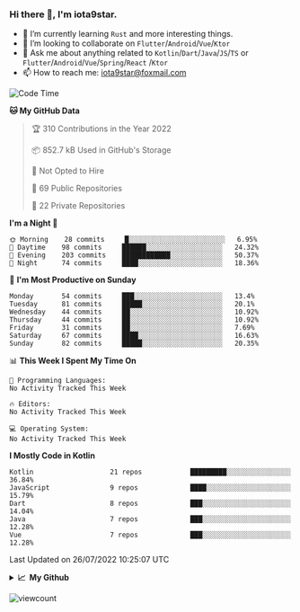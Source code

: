 ### Hi there 👋, I'm iota9star.

- 🌱 I’m currently learning `Rust` and more interesting things.
- 👯 I’m looking to collaborate on `Flutter`/`Android`/`Vue`/`Ktor`
- 💬 Ask me about anything related to `Kotlin`/`Dart`/`Java`/`JS`/`TS` or `Flutter`/`Android`/`Vue`/`Spring`/`React`
  /`Ktor`
- 📫 How to reach me: [iota9star@foxmail.com](iota9star@foxmail.com)



<!--START_SECTION:waka-->
![Code Time](http://img.shields.io/badge/Code%20Time-3%2C090%20hrs%2054%20mins-blue)

**🐱 My GitHub Data** 

> 🏆 310 Contributions in the Year 2022
 > 
> 📦 852.7 kB Used in GitHub's Storage 
 > 
> 🚫 Not Opted to Hire
 > 
> 📜 69 Public Repositories 
 > 
> 🔑 22 Private Repositories  
 > 
**I'm a Night 🦉** 

```text
🌞 Morning    28 commits     █░░░░░░░░░░░░░░░░░░░░░░░░   6.95% 
🌆 Daytime    98 commits     ██████░░░░░░░░░░░░░░░░░░░   24.32% 
🌃 Evening    203 commits    ████████████░░░░░░░░░░░░░   50.37% 
🌙 Night      74 commits     ████░░░░░░░░░░░░░░░░░░░░░   18.36%

```
📅 **I'm Most Productive on Sunday** 

```text
Monday       54 commits     ███░░░░░░░░░░░░░░░░░░░░░░   13.4% 
Tuesday      81 commits     █████░░░░░░░░░░░░░░░░░░░░   20.1% 
Wednesday    44 commits     ██░░░░░░░░░░░░░░░░░░░░░░░   10.92% 
Thursday     44 commits     ██░░░░░░░░░░░░░░░░░░░░░░░   10.92% 
Friday       31 commits     ██░░░░░░░░░░░░░░░░░░░░░░░   7.69% 
Saturday     67 commits     ████░░░░░░░░░░░░░░░░░░░░░   16.63% 
Sunday       82 commits     █████░░░░░░░░░░░░░░░░░░░░   20.35%

```


📊 **This Week I Spent My Time On** 

```text
💬 Programming Languages: 
No Activity Tracked This Week

🔥 Editors: 
No Activity Tracked This Week

💻 Operating System: 
No Activity Tracked This Week

```

**I Mostly Code in Kotlin** 

```text
Kotlin                   21 repos            █████████░░░░░░░░░░░░░░░░   36.84% 
JavaScript               9 repos             ████░░░░░░░░░░░░░░░░░░░░░   15.79% 
Dart                     8 repos             ███░░░░░░░░░░░░░░░░░░░░░░   14.04% 
Java                     7 repos             ███░░░░░░░░░░░░░░░░░░░░░░   12.28% 
Vue                      7 repos             ███░░░░░░░░░░░░░░░░░░░░░░   12.28%

```



 Last Updated on 26/07/2022 10:25:07 UTC
<!--END_SECTION:waka-->

<details>
  <summary><b>📈&nbsp;&nbsp;My Github</b></summary>
  <br>
  <img src='https://github-profile-trophy.vercel.app/?username=iota9star'>
  <img src='https://bad-apple-github-readme.vercel.app/api?show_bg=1&username=iota9star&hide_title=true'>
  <img src='http://cr-skills-chart-widget.azurewebsites.net/api/api?username=iota9star'>
</details>


![viewcount](https://count.getloli.com/get/@iota9star?theme=rule34)
